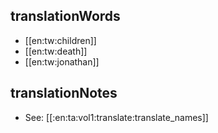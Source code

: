 ## translationWords

* [[en:tw:children]]
* [[en:tw:death]]
* [[en:tw:jonathan]]

## translationNotes

* See: [[:en:ta:vol1:translate:translate_names]]
